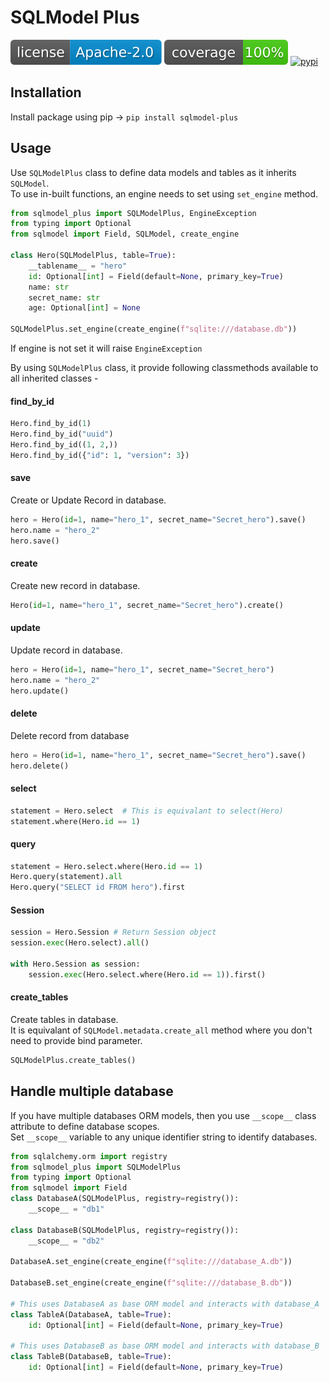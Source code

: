# SQLModel Plus

[![GitHub license badge](https://raw.githubusercontent.com/soamicharan/sqlmodel-plus/main/badges/badge-license.svg)](http://www.apache.org/licenses/LICENSE-2.0)
[![Coverage](https://raw.githubusercontent.com/soamicharan/sqlmodel-plus/main/badges/coverage.svg)]()
[![pypi](https://img.shields.io/pypi/v/sqlmodel-plus.svg)](https://pypi.python.org/pypi/sqlmodel-plus)

## Installation

Install package using pip -> `pip install sqlmodel-plus`

## Usage

Use `SQLModelPlus` class to define data models and tables as it inherits `SQLModel`. \
To use in-built functions, an engine needs to set using `set_engine` method.

```python
from sqlmodel_plus import SQLModelPlus, EngineException
from typing import Optional
from sqlmodel import Field, SQLModel, create_engine

class Hero(SQLModelPlus, table=True):
    __tablename__ = "hero"
    id: Optional[int] = Field(default=None, primary_key=True)
    name: str
    secret_name: str
    age: Optional[int] = None

SQLModelPlus.set_engine(create_engine(f"sqlite:///database.db"))
```

If engine is not set it will raise `EngineException`

By using `SQLModelPlus` class, it provide following classmethods available to all inherited classes -

#### find_by_id

```python
Hero.find_by_id(1)
Hero.find_by_id("uuid")
Hero.find_by_id((1, 2,))
Hero.find_by_id({"id": 1, "version": 3})
```

#### save

Create or Update Record in database.
```python
hero = Hero(id=1, name="hero_1", secret_name="Secret_hero").save()
hero.name = "hero_2"
hero.save()

```

#### create

Create new record in database.
```python
Hero(id=1, name="hero_1", secret_name="Secret_hero").create()
```

#### update

Update record in database.
```python
hero = Hero(id=1, name="hero_1", secret_name="Secret_hero")
hero.name = "hero_2"
hero.update()
```

#### delete

Delete record from database
```python
hero = Hero(id=1, name="hero_1", secret_name="Secret_hero").save()
hero.delete()
```

#### select

```python
statement = Hero.select  # This is equivalant to select(Hero)
statement.where(Hero.id == 1)
```

#### query

```python
statement = Hero.select.where(Hero.id == 1)
Hero.query(statement).all
Hero.query("SELECT id FROM hero").first
```

#### Session

```python
session = Hero.Session # Return Session object
session.exec(Hero.select).all()

with Hero.Session as session:
    session.exec(Hero.select.where(Hero.id == 1)).first()
```

#### create_tables

Create tables in database. \
It is equivalant of `SQLModel.metadata.create_all` method where you don't need to provide bind parameter.
```python
SQLModelPlus.create_tables()
```

## Handle multiple database

If you have multiple databases ORM models, then you use `__scope__` class attribute to define database scopes. \
Set `__scope__` variable to any unique identifier string to identify databases.

```python
from sqlalchemy.orm import registry
from sqlmodel_plus import SQLModelPlus
from typing import Optional
from sqlmodel import Field
class DatabaseA(SQLModelPlus, registry=registry()):
    __scope__ = "db1"

class DatabaseB(SQLModelPlus, registry=registry()):
    __scope__ = "db2"

DatabaseA.set_engine(create_engine(f"sqlite:///database_A.db"))

DatabaseB.set_engine(create_engine(f"sqlite:///database_B.db"))

# This uses DatabaseA as base ORM model and interacts with database_A
class TableA(DatabaseA, table=True):
    id: Optional[int] = Field(default=None, primary_key=True)

# This uses DatabaseB as base ORM model and interacts with database_B
class TableB(DatabaseB, table=True):
    id: Optional[int] = Field(default=None, primary_key=True)
```
